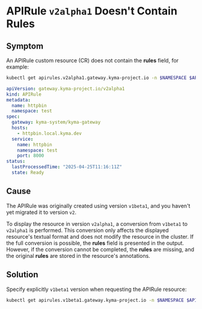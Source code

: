# APIRule `v2alpha1` Doesn't Contain Rules

## Symptom
An APIRule custom resource (CR) does not contain the **rules** field, for example:

  ```bash
kubectl get apirules.v2alpha1.gateway.kyma-project.io -n $NAMESPACE $APIRULE_NAME -oyaml
  ```
  ```yaml
  apiVersion: gateway.kyma-project.io/v2alpha1
  kind: APIRule
  metadata:
    name: httpbin
    namespace: test
  spec:
    gateway: kyma-system/kyma-gateway
    hosts:
      - httpbin.local.kyma.dev
    service:
      name: httpbin
      namespace: test
      port: 8000
  status:
    lastProcessedTime: "2025-04-25T11:16:11Z"
    state: Ready
  ```

## Cause

The APIRule was originally created using version `v1beta1`, and you haven't yet migrated it to version `v2`.


To display the resource in version `v2alpha1`, a conversion from `v1beta1` to `v2alpha1` is performed.
This conversion only affects the displayed resource's textual format and does not modify the resource in the cluster. If the full conversion is possible, the **rules** field is presented in the output.
However, if the conversion cannot be completed, the **rules** are missing, and the original **rules** are stored in the resource's annotations.

## Solution

Specify explicitly `v1beta1` version when requesting the APIRule resource:
  ```bash
  kubectl get apirules.v1beta1.gateway.kyma-project.io -n $NAMESPACE $APIRULE_NAME -oyaml
  ```

